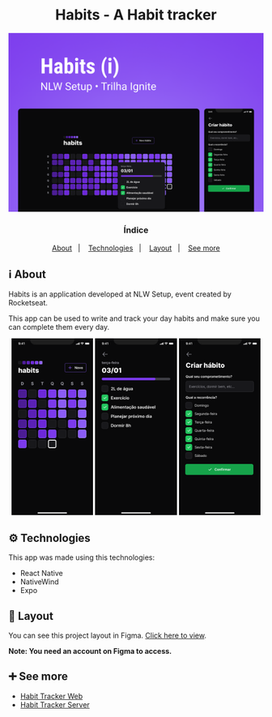 <h1 align="center">Habits - A Habit tracker</h1>

<img src=".github/habit-tracker-cover.png" alt="Habit Tracker Cover" />

<h3 align="center">Índice</h3>

<p align="center">
  <a href="#ℹ-about">About</a>&nbsp;&nbsp;&nbsp;|&nbsp;&nbsp;&nbsp;
  <a href="#-technologies">Technologies</a>&nbsp;&nbsp;&nbsp;|&nbsp;&nbsp;&nbsp;
  <a href="#-layout">Layout</a>&nbsp;&nbsp;&nbsp;|&nbsp;&nbsp;&nbsp;
  <a href="#-see-more">See more</a>
</p>

## ℹ About

<p>Habits is an application developed at NLW Setup, event created by Rocketseat.</p>

<p>This app can be used to write and track your day habits and make sure you can complete them every day.</p>

<p float="left" align="middle">
  <img width="32%" src=".github/home.png" alt="Image of a calendar with habits filled in some weekdays." />

  <img width="32%" src=".github/specific-day.png" alt="Image of the form used to create a habit." />

  <img width="32%" src=".github/new-habit.png" alt="Image of the Popover that appears showing your habits when selecting a day on calendar." />
</p>


## ⚙ Technologies

<p>This app was made using this technologies:</p>

- React Native
- NativeWind
- Expo

## 🎨 Layout

You can see this project layout in Figma. [Click here to view](https://www.figma.com/community/file/1195327109778210238).

**Note: You need an account on Figma to access.**

## ➕ See more

- [Habit Tracker Web](https://github.com/erick-menezes/habit-tracker-web)
- [Habit Tracker Server](https://github.com/erick-menezes/habit-tracker-server)
